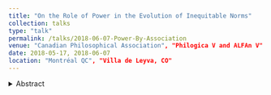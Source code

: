 ```yaml
---
title: "On the Role of Power in the Evolution of Inequitable Norms"
collection: talks
type: "talk"
permalink: /talks/2018-06-07-Power-By-Association
venue: "Canadian Philosophical Association", "Philogica V and ALFAn V"
date: 2018-05-17, 2018-06-07
location: "Montréal QC", "Villa de Leyva, CO"
---
```


<details><summary>Abstract</summary>
<p>
We use tools from evolutionary game theory to examine how power might influence the cultural evolution of inequitable norms between discernible groups (such as gender or racial groups) in a population of otherwise identical individuals. Similar extant models always assume that power is homogeneous across a social group. As such, these models fail to capture situations where individuals who are not themselves disempowered nonetheless end up disadvantaged in bargaining scenarios by dint of their social group membership. Thus, we assume that there is heterogeneity in the groups in that some individuals are more powerful than others.

Our model shows that even when most individuals in two discernible sub-groups are relevantly identical, powerful individuals can affect the social outcomes for their entire group; this results in power by association for their in-group and a bargaining disadvantage for their out-group. In addition, we observe scenarios like those described where individuals who are more powerful will get less in a bargaining scenario because a convention has emerged disadvantaging their social group.
</p>
</details>
